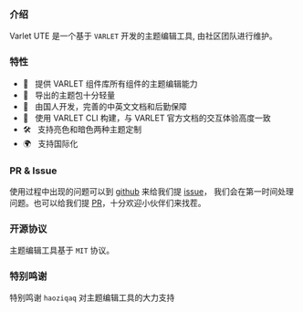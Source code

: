 ### 介绍

Varlet UTE 是一个基于 `VARLET` 开发的主题编辑工具, 由社区团队进行维护。

### 特性

- 🚀 &nbsp; 提供 VARLET 组件库所有组件的主题编辑能力
- 🚀 &nbsp; 导出的主题包十分轻量
- 💪 &nbsp; 由国人开发，完善的中英文文档和后勤保障
- 💪 &nbsp; 使用 VARLET CLI 构建，与 VARLET 官方文档的交互体验高度一致
- 🛠️ &nbsp; 支持亮色和暗色两种主题定制
- 🌍 &nbsp; 支持国际化

### PR & Issue

使用过程中出现的问题可以到 [github](https://github.com/varletjs/varlet-ute) 来给我们提 [issue](https://github.com/varletjs/varlet-ute/issues)，
我们会在第一时间处理问题。也可以给我们提 [PR](https://github.com/varletjs/varlet-ute/pulls)，十分欢迎小伙伴们来找茬。

### 开源协议

主题编辑工具基于 `MIT` 协议。

### 特别鸣谢

特别鸣谢 `haoziqaq` 对主题编辑工具的大力支持

